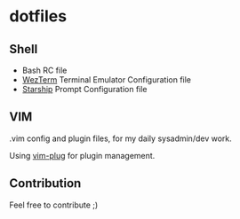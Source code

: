 # dotfiles

## Shell

- Bash RC file
- [WezTerm](https://github.com/wez/wezterm) Terminal Emulator Configuration file
- [Starship](https://starship.rs/) Prompt Configuration file

## VIM

.vim config and plugin files, for my daily sysadmin/dev work.

Using [vim-plug](https://github.com/junegunn/vim-plug) for plugin management.

## Contribution

Feel free to contribute ;)
